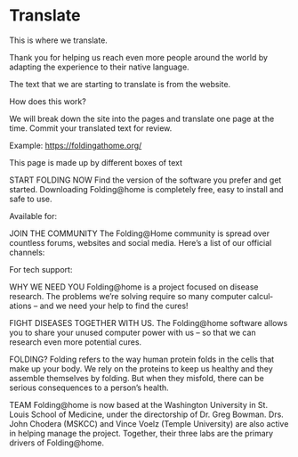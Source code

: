 # Translate

This is where we translate.

Thank you for helping us reach even more people around the world by adapting the experience to their native language.

The text that we are starting to translate is from the website.

How does this work?

We will break down the site into the pages and translate one page at the time.
Commit your translated text for review.

Example:
https://foldingathome.org/

This page is made up by different boxes of text

START FOLDING NOW
Find the version of the software you prefer and get started. Downloading Folding@home is completely free, easy to install and safe to use.

Available for:


JOIN THE COMMUNITY
The Folding@Home community is spread over countless forums, websites and social media.
Here’s a list of our official channels:

For tech support:


WHY WE NEED YOU
Folding@home is a project focused on disease research. The problems we’re solving require so many computer calcul­ations – and we need your help to find the cures!

FIGHT DISEASES TOGETHER WITH US.
The Folding@home software allows you to share your unused computer power with us – so that we can research even more potential cures.

FOLDING?
Folding refers to the way human protein folds in the cells that make up your body. We rely on the proteins to keep us healthy and they assemble themselves by folding. But when they misfold, there can be serious consequences to a person’s health.

TEAM
Folding@home is now based at the Washington University in St. Louis School of Medicine, under the directorship of  Dr. Greg Bowman. Drs. John Chodera (MSKCC) and Vince Voelz (Temple University) are also active in helping manage the project. Together, their three labs are the primary drivers of Folding@home.


